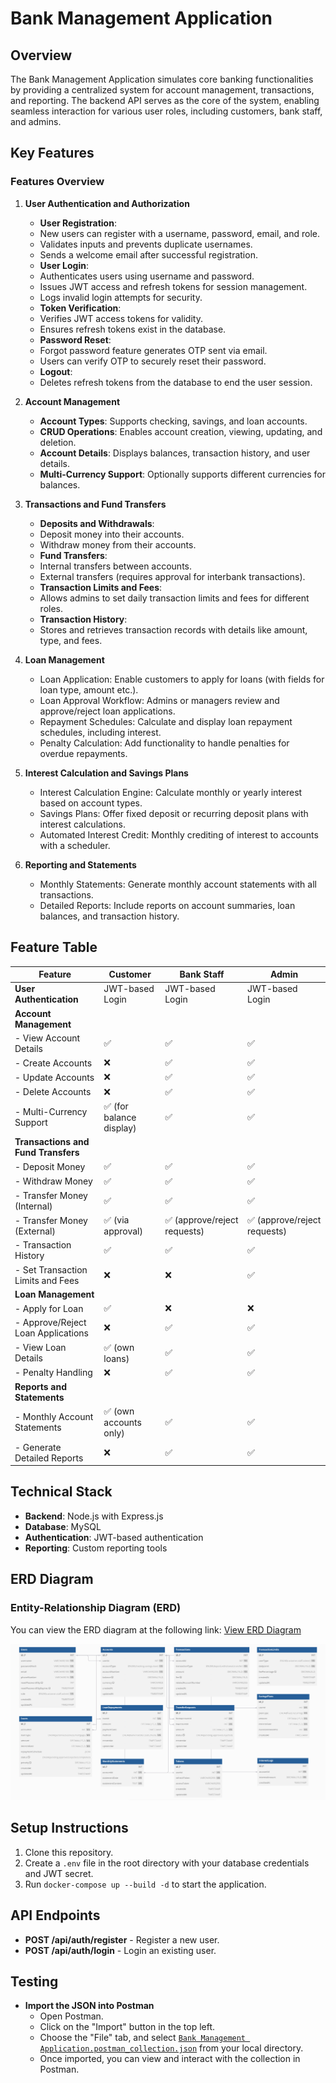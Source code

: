 # Bank Management Application

## Overview

The Bank Management Application simulates core banking functionalities by providing a centralized system for account management, transactions, and reporting. The backend API serves as the core of the system, enabling seamless interaction for various user roles, including customers, bank staff, and admins.

## Key Features 

### **Features Overview**

1. **User Authentication and Authorization**
   - **User Registration**:  
   - New users can register with a username, password, email, and role.  
   - Validates inputs and prevents duplicate usernames.  
   - Sends a welcome email after successful registration.
   - **User Login**:  
   - Authenticates users using username and password.  
   - Issues JWT access and refresh tokens for session management.  
   - Logs invalid login attempts for security.
   - **Token Verification**:  
   - Verifies JWT access tokens for validity.  
   - Ensures refresh tokens exist in the database.
   - **Password Reset**:  
   - Forgot password feature generates OTP sent via email.  
   - Users can verify OTP to securely reset their password.
   - **Logout**:  
   - Deletes refresh tokens from the database to end the user session.
2. **Account Management**
   - **Account Types**: Supports checking, savings, and loan accounts.  
   - **CRUD Operations**: Enables account creation, viewing, updating, and deletion.  
   - **Account Details**: Displays balances, transaction history, and user details.  
   - **Multi-Currency Support**: Optionally supports different currencies for balances.
3. **Transactions and Fund Transfers**
   - **Deposits and Withdrawals**:
   - Deposit money into their accounts.
   - Withdraw money from their accounts.  
   - **Fund Transfers**:  
   - Internal transfers between accounts.  
   - External transfers (requires approval for interbank transactions).  
   - **Transaction Limits and Fees**:  
   - Allows admins to set daily transaction limits and fees for different roles.  
   - **Transaction History**:  
   - Stores and retrieves transaction records with details like amount, type, and fees.
4. **Loan Management**
   - Loan Application: Enable customers to apply for loans (with fields for loan type, amount etc.).
   - Loan Approval Workflow: Admins or managers review and approve/reject loan applications.
   - Repayment Schedules: Calculate and display loan repayment schedules, including interest.
   - Penalty Calculation: Add functionality to handle penalties for overdue repayments.

5. **Interest Calculation and Savings Plans**
   - Interest Calculation Engine: Calculate monthly or yearly interest based on account types.
   - Savings Plans: Offer fixed deposit or recurring deposit plans with interest calculations.
   - Automated Interest Credit: Monthly crediting of interest to accounts with a scheduler.

6. **Reporting and Statements**
   - Monthly Statements: Generate monthly account statements with all transactions.
   - Detailed Reports: Include reports on account summaries, loan balances, and transaction history.

## Feature Table

| **Feature**                          | **Customer**                    | **Bank Staff**                         | **Admin**                              |
|--------------------------------------|----------------------------------|----------------------------------------|----------------------------------------|
| **User Authentication**              | JWT-based Login                 | JWT-based Login                        | JWT-based Login                        |
| **Account Management**               |                                  |                                        |                                        |
| - View Account Details               | ✅                               | ✅                                     | ✅                                     |
| - Create Accounts                    | ❌                               | ✅                                     | ✅                                     |
| - Update Accounts                    | ❌                               | ✅                                     | ✅                                     |
| - Delete Accounts                    | ❌                               | ✅                                     | ✅                                     |
| - Multi-Currency Support             | ✅ (for balance display)         | ✅                                     | ✅                                     |
| **Transactions and Fund Transfers**  |                                  |                                        |                                        |
| - Deposit Money                      | ✅                               | ✅                                     | ✅                                     |
| - Withdraw Money                     | ✅                               | ✅                                     | ✅                                     |
| - Transfer Money (Internal)          | ✅                               | ✅                                     | ✅                                     |
| - Transfer Money (External)          | ✅ (via approval)                | ✅ (approve/reject requests)           | ✅ (approve/reject requests)           |
| - Transaction History                | ✅                               | ✅                                     | ✅                                     |
| - Set Transaction Limits and Fees    | ❌                               | ❌                                     | ✅                                     |
| **Loan Management**                  |                                  |                                        |                                        |
| - Apply for Loan                     | ✅                               | ❌                                     | ❌                                     |
| - Approve/Reject Loan Applications   | ❌                               | ✅                                     | ✅                                     |
| - View Loan Details                  | ✅ (own loans)                   | ✅                                     | ✅                                     |
| - Penalty Handling                   | ❌                               | ✅                                     | ✅                                     |
| **Reports and Statements**           |                                  |                                        |                                        |
| - Monthly Account Statements         | ✅ (own accounts only)           | ✅                                     | ✅                                     |
| - Generate Detailed Reports          | ❌                               | ✅                                     | ✅                                     |


## Technical Stack

- **Backend**: Node.js with Express.js
- **Database**: MySQL
- **Authentication**: JWT-based authentication
- **Reporting**: Custom reporting tools

## ERD Diagram

### Entity-Relationship Diagram (ERD)

You can view the ERD diagram at the following link:
[View ERD Diagram](https://dbdiagram.io/d/Entity-Relationship-Diagram-ERD-for-Bank-Management-Application-6788ac626b7fa355c30d056d)

![ERD Diagram](ERD.png)

## Setup Instructions

1. Clone this repository.
2. Create a `.env` file in the root directory with your database credentials and JWT secret.
3. Run `docker-compose up --build -d` to start the application.

## API Endpoints

- **POST /api/auth/register** - Register a new user.
- **POST /api/auth/login** - Login an existing user.

## Testing

- **Import the JSON into Postman**
  - Open Postman.
  - Click on the "Import" button in the top left.
  - Choose the "File" tab, and select [`Bank Management Application.postman_collection.json`](https://github.com/sazzadulalambd/bank-management-app/blob/main/Bank%20Management%20Application.postman_collection.json) from your local directory.
  - Once imported, you can view and interact with the collection in Postman.